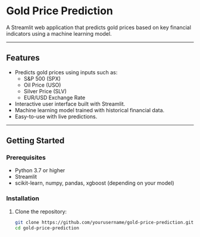 # Gold Price Prediction

A Streamlit web application that predicts gold prices based on key financial indicators using a machine learning model.

---

## Features

- Predicts gold prices using inputs such as:
  - S&P 500 (SPX)
  - Oil Price (USO)
  - Silver Price (SLV)
  - EUR/USD Exchange Rate
- Interactive user interface built with Streamlit.
- Machine learning model trained with historical financial data.
- Easy-to-use with live predictions.

---



## Getting Started

### Prerequisites

- Python 3.7 or higher
- Streamlit
- scikit-learn, numpy, pandas, xgboost (depending on your model)

### Installation

1. Clone the repository:
   ```bash
   git clone https://github.com/yourusername/gold-price-prediction.git
   cd gold-price-prediction
